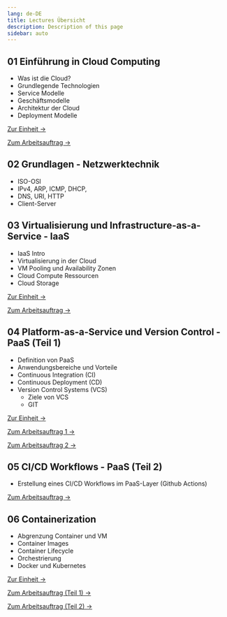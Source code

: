 ```yaml
---
lang: de-DE
title: Lectures Übersicht
description: Description of this page
sidebar: auto
---
```


## 01 Einführung in Cloud Computing

- Was ist die Cloud?
- Grundlegende Technologien
- Service Modelle
- Geschäftsmodelle
- Architektur der Cloud
- Deployment Modelle

[Zur Einheit ->](/lectures/01-cloud-intro/01-cloud-intro)

[Zum Arbeitsauftrag ->](/exercises/01-cloud-intro/01-cloud-intro)


## 02 Grundlagen - Netzwerktechnik

- ISO-OSI
- IPv4, ARP, ICMP, DHCP,
- DNS, URI, HTTP
- Client-Server

<!--
[Zum Arbeitsauftrag ->](/exercises/02-openstack/02-openstack-install)

-->
## 03 Virtualisierung und Infrastructure-as-a-Service - IaaS

- IaaS Intro
- Virtualisierung in der Cloud
- VM Pooling und Availability Zonen
- Cloud Compute Ressourcen
- Cloud Storage

[Zur Einheit ->](/lectures/03-iaas/03-iaas)

[Zum Arbeitsauftrag ->](/exercises/02-openstack/02-openstack-devstack-install)


## 04 Platform-as-a-Service und Version Control - PaaS (Teil 1)

- Definition von PaaS
- Anwendungsbereiche und Vorteile
- Continuous Integration (CI)
- Continuous Deployment (CD)
- Version Control Systems (VCS)
  - Ziele von VCS
  - GIT

[Zur Einheit ->](/lectures/05-paas/05-paas)

[Zum Arbeitsauftrag 1 ->](/exercises/04-git/04-git)

[Zum Arbeitsauftrag 2 ->](/exercises/04-git/04-git2)


## 05 CI/CD Workflows - PaaS (Teil 2)

- Erstellung eines CI/CD Workflows im PaaS-Layer (Github Actions)


[Zum Arbeitsauftrag ->](/exercises/05-cicd/05-cicd)


## 06 Containerization

- Abgrenzung Container und VM
- Container Images
- Container Lifecycle
- Orchestrierung
- Docker und Kubernetes


[Zur Einheit ->](/lectures/06-containerization/06-containerization)

[Zum Arbeitsauftrag (Teil 1) ->](/exercises/06-containerization/06-containerization)

[Zum Arbeitsauftrag (Teil 2) ->](/exercises/06-docker/06-docker)

<!--

## 07 Cloud Native Development
- Microservice Architektur
- 12-Faktor App
- Service Monitoring


[Zur Einheit ->](/lectures/07-cloud-native/07-cloud-native)

[Zum Arbeitsauftrag ->](/exercises/07-docker-compose/07-docker-compose)


## 08 Cloud Monitoring

- Periodische Checks
- Featuretests
- Metriken
- Logs
- Dashboards



[Zur Einheit ->](/lectures/08-monitoring/08-monitoring)

[Zum Arbeitsauftrag ->](/exercises/08-monitoring/08-monitoring)


## 09 Security

* Symmetric Cryptography
* Hashes/MACs
* Asymmetric Cryptography
* Authentication
* Key Distribution
* X.509 Certificates


## 09 Cloud Migration Case Studies

* Ausarbeitung einer Case Study
* Recherche zu Cloud Migration Strategie eines ausgewählten Unternehmens
* Erstellung Präsentation
* Präsentation am 14.1.2022


[Zum Arbeitsauftrag ->](/exercises/08-casestudy/08-casestudy)


## 10 Anything-as-a-Service - XaaS

- Vorstellung unterschiedlichster Service Modelle
- SaaS, FaaS, DBaaS, NaaS, CaaS, IaaS, ...



[Zur Einheit ->](/lectures/09-xaas/09-xaas)

[Zum Arbeitsauftrag ->](/exercises/09-caas/09-caas)


## 11 Serverless
- Serverlose Architektur
- Herausforderungen
- Anwendungsbeispiele
- Serverless in Azure


[Zum Arbeitsauftrag ->](/lectures/10-serverless/10-serverless)

[Zur Übung ->](/exercises/10-faas/10-faas)

## 12 Organisatorisch-rechtliche Rahmenbedingungen <Badge text="neu" />
- DSGVO
- Privacy Shield
- SLIs, SLAs, SLOs
- IAM - Identity Access Management

<p>
<a href="https://moodle.fh-campuswien.ac.at/mod/resource/view.php?id=509972" class="nav-link action-button">
  Zu den Folien →
</a>
</p>
  

## 13 Prüfungsvorbereitung

- Wiederholung der Modulinhalte
- Ausarbeitung eines Fragenkatalogs
- Q&A

-->